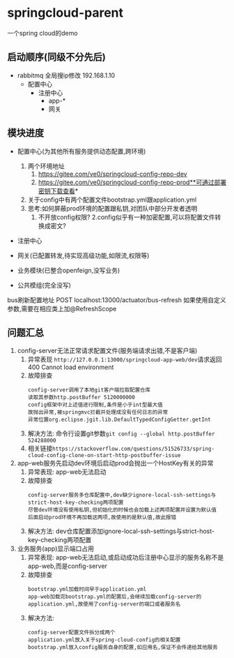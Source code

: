 # springcloud-parent

一个spring cloud的demo

## 启动顺序(同级不分先后)

* rabbitmq 全局搜ip修改 192.168.1.10
    * 配置中心
        * 注册中心
            * app-*
            * 网关

## 模块进度

* 配置中心(为其他所有服务提供动态配置,跨环境)
    1. 两个环境地址
        1. https://gitee.com/ve0/springcloud-config-repo-dev
        2. https://gitee.com/ve0/springcloud-config-repo-prod**可通过部署密钥下载查看*
    2. 关于config中有两个配置文件bootstrap.yml跟application.yml
    3. 思考:如何屏蔽prod环境的配置跟私钥,对团队中部分开发者透明
        1. 不开放config权限?
        2.config似乎有一种加密配置,可以将配置文件转换成密文?
        
* 注册中心

* 网关(已配置转发,待实现高级功能,如限流,权限等)

* 业务模块(已整合openfeign,没写业务)

* 公共模组(完全没写)

bus刷新配置地址 POST localhost:13000/actuator/bus-refresh
如果使用自定义参数,需要在相应类上加@RefreshScope

## 问题汇总
1. config-server无法正常请求配置文件(服务端请求出错,不是客户端)
    1. 异常表现
        `http://127.0.0.1:13000/springcloud-app-web/dev`请求返回400 Cannot load environment
    2. 故障排查
        ```
        config-server调用了本地git客户端拉取配置仓库
        读取其参数http.postBuffer 5120000000
        config框架中对上述值进行限制,条件是小于int型最大值
        故抛出异常,被springmvc拦截并处理成没有任何日志的异常
        异常位置org.eclipse.jgit.lib.DefaultTypedConfigGetter.getInt
        ```
    3. 解决方法: 命令行设置git参数`git config --global http.postBuffer 524288000`
    4. 相关链接`https://stackoverflow.com/questions/51526733/spring-cloud-config-clone-on-start-http-postbuffer-issue`
2. app-web服务先启动dev环境后启动prod会抛出一个HostKey有关的异常
    1. 异常表现: app-web无法启动
    2. 故障排查
        ```
        config-server服务多仓库配置中,dev缺少ignore-local-ssh-settings与strict-host-key-checking两项配置
        尽管dev环境没有使用私钥,但初始化的时候也会加载上述两项配置并设置为默认值
        后面启动prod环境不再加载这两项,故使用的是默认值,故此报错
        ```
    3. 解决方法: dev仓库配置添加ignore-local-ssh-settings与strict-host-key-checking两项配置
3. 业务服务(app)显示端口占用
    1. 异常表现: app-web无法启动,或启动成功后注册中心显示的服务名称不是app-web,而是config-server
    2. 故障排查
        ```
        bootstrap.yml加载时间早于application.yml
        app-web加载完bootstrap.yml的配置后,会继续加载config-server的application.yml,故使用了config-server的端口或者服务名
        ```
    3. 解决方法: 
        ```
        config-server配置文件拆分成两个
        application.yml放入关于spring-cloud-config的相关配置
        bootstrap.yml放入config服务自身的配置,如应用名,保证不会传递给其他服务
        ```